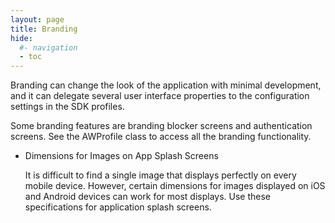 ```yaml
---
layout: page
title: Branding
hide:
  #- navigation
  - toc
---
```


Branding can change the look of the application with minimal development, and it can delegate several user interface properties to the configuration settings in the SDK profiles.

Some branding features are branding blocker screens and authentication screens. See the AWProfile class to access all the branding functionality.

* Dimensions for Images on App Splash Screens
  
  It is difficult to find a single image that displays perfectly on every mobile device. However, certain dimensions for images displayed on iOS and Android devices can work for most displays. Use these specifications for application splash screens.